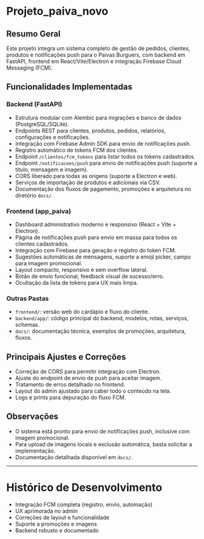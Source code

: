 # Projeto_paiva_novo

## Resumo Geral
Este projeto integra um sistema completo de gestão de pedidos, clientes, produtos e notificações push para o Paivas Burguers, com backend em FastAPI, frontend em React/Vite/Electron e integração Firebase Cloud Messaging (FCM).

## Funcionalidades Implementadas

### Backend (FastAPI)
- Estrutura modular com Alembic para migrações e banco de dados (PostgreSQL/SQLite).
- Endpoints REST para clientes, produtos, pedidos, relatórios, configurações e notificações.
- Integração com Firebase Admin SDK para envio de notificações push.
- Registro automático de tokens FCM dos clientes.
- Endpoint `/clientes/fcm_tokens` para listar todos os tokens cadastrados.
- Endpoint `/notificacoes/push` para envio de notificações push (suporte a título, mensagem e imagem).
- CORS liberado para todas as origens (suporte a Electron e web).
- Serviços de importação de produtos e adicionais via CSV.
- Documentação dos fluxos de pagamento, promoções e arquitetura no diretório `docs/`.

### Frontend (app_paiva)
- Dashboard administrativo moderno e responsivo (React + Vite + Electron).
- Página de notificações push para envio em massa para todos os clientes cadastrados.
- Integração com Firebase para geração e registro do token FCM.
- Sugestões automáticas de mensagens, suporte a emoji picker, campo para imagem promocional.
- Layout compacto, responsivo e sem overflow lateral.
- Botão de envio funcional, feedback visual de sucesso/erro.
- Ocultação da lista de tokens para UX mais limpa.

### Outras Pastas
- `frontend/`: versão web do cardápio e fluxo do cliente.
- `backend/app/`: código principal do backend, modelos, rotas, serviços, schemas.
- `docs/`: documentação técnica, exemplos de promoções, arquitetura, fluxos.

## Principais Ajustes e Correções
- Correção de CORS para permitir integração com Electron.
- Ajuste do endpoint de envio de push para aceitar imagem.
- Tratamento de erros detalhado no frontend.
- Layout do admin ajustado para caber todo o conteúdo na tela.
- Logs e prints para depuração do fluxo FCM.

## Observações
- O sistema está pronto para envio de notificações push, inclusive com imagem promocional.
- Para upload de imagens locais e exclusão automática, basta solicitar a implementação.
- Documentação detalhada disponível em `docs/`.

---

# Histórico de Desenvolvimento
- Integração FCM completa (registro, envio, automação)
- UX aprimorada no admin
- Correções de layout e funcionalidade
- Suporte a promoções e imagens
- Backend robusto e documentado
